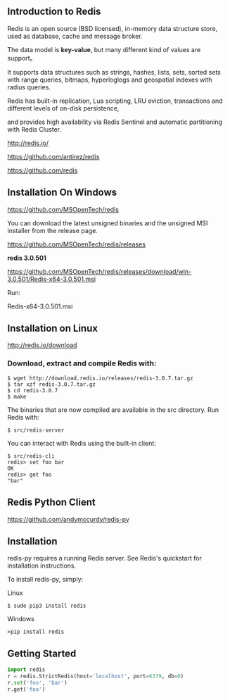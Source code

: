 
## Introduction to Redis

Redis is an open source (BSD licensed), in-memory data structure store, used as database, cache and message broker. 

The data model is **key-value**, but many different kind of values are support。

It supports data structures such as strings, hashes, lists, sets, sorted sets with range queries, bitmaps, hyperloglogs and geospatial indexes with radius queries. 

Redis has built-in replication, Lua scripting, LRU eviction, transactions and different levels of on-disk persistence, 

and provides high availability via Redis Sentinel and automatic partitioning with Redis Cluster.

http://redis.io/

https://github.com/antirez/redis

https://github.com/redis


## Installation On Windows

https://github.com/MSOpenTech/redis

You can download the latest unsigned binaries and the unsigned MSI installer from the release page.

https://github.com/MSOpenTech/redis/releases

**redis 3.0.501**

https://github.com/MSOpenTech/redis/releases/download/win-3.0.501/Redis-x64-3.0.501.msi

Run:

Redis-x64-3.0.501.msi

##  Installation on Linux

http://redis.io/download

### Download, extract and compile Redis with:

```
$ wget http://download.redis.io/releases/redis-3.0.7.tar.gz
$ tar xzf redis-3.0.7.tar.gz
$ cd redis-3.0.7
$ make
```

The binaries that are now compiled are available in the src directory. Run Redis with: 
```
$ src/redis-server
```
You can interact with Redis using the built-in client:
```
$ src/redis-cli
redis> set foo bar
OK
redis> get foo
"bar"
```

## Redis Python Client 

https://github.com/andymccurdy/redis-py

##  Installation

redis-py requires a running Redis server. See Redis's quickstart for installation instructions.

To install redis-py, simply:

Linux

```
$ sudo pip3 install redis
```

Windows
 
```
>pip install redis
```
 
## Getting Started

```python
import redis
r = redis.StrictRedis(host='localhost', port=6379, db=0)
r.set('foo', 'bar')
r.get('foo')
```









